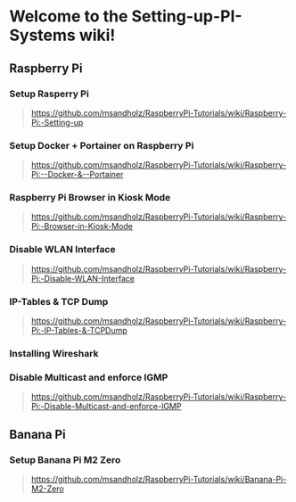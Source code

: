 # Welcome to the Setting-up-PI-Systems wiki!

## Raspberry Pi

### Setup Rasperry Pi
> https://github.com/msandholz/RaspberryPi-Tutorials/wiki/Raspberry-Pi:-Setting-up

### Setup Docker + Portainer on Raspberry Pi
> https://github.com/msandholz/RaspberryPi-Tutorials/wiki/Raspberry-Pi:--Docker-&--Portainer

### Raspberry Pi Browser in Kiosk Mode
> https://github.com/msandholz/RaspberryPi-Tutorials/wiki/Raspberry-Pi:-Browser-in-Kiosk-Mode

### Disable WLAN Interface
> https://github.com/msandholz/RaspberryPi-Tutorials/wiki/Raspberry-Pi:-Disable-WLAN-Interface

### IP-Tables & TCP Dump
> https://github.com/msandholz/RaspberryPi-Tutorials/wiki/Raspberry-Pi:-IP-Tables-&-TCPDump

### Installing Wireshark
>


### Disable Multicast and enforce IGMP
> https://github.com/msandholz/RaspberryPi-Tutorials/wiki/Raspberry-Pi:-Disable-Multicast-and-enforce-IGMP

## Banana Pi
### Setup Banana Pi M2 Zero
> https://github.com/msandholz/RaspberryPi-Tutorials/wiki/Banana-Pi-M2-Zero
